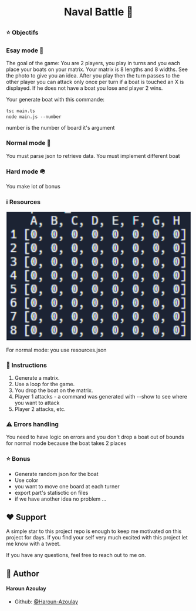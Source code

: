 # <p align="center">Naval Battle 🚢</p>
  


### ⭐ Objectifs

### Esay mode 👶

The goal of the game: You are 2 players, you play in turns and you each place your boats on your matrix. Your matrix is ​​8 lengths and 8 widths. See the photo to give you an idea. After you play then the turn passes to the other player you can attack only once per turn if a boat is touched an X is displayed. If he does not have a boat you lose and player 2 wins.

Your generate boat with this commande: 

```
tsc main.ts
node main.js --number
```

number is the number of board it's argument

### Normal mode 🧑

You must parse json to retrieve data. You must implement different boat

### Hard mode 🪖

You make lot of bonus

### ℹ️ Resources

![Image](https://github.com/Haroun-Azoulay/etna_swimming-pool/blob/main/exam/2-TS_naval-battle/matrice.png)
        
For normal mode: you use resources.json

### 📔 Instructions

1. Generate a matrix.
2. Use a loop for the game.
3. You drop the boat on the matrix.
4. Player 1 attacks - a command was generated with --show to see where you want to attack 
5. Player 2 attacks, etc.


### ⚠️ Errors handling

You need to have logic on errors and you don't drop a boat out of bounds for normal mode because the boat takes 2 places

### ⭐ Bonus

- Generate random json for the boat 
- Use color 
- you want to move one board at each turner
- export part's statisctic on files
- if we have another idea no problem ...


## ❤️ Support  
A simple star to this project repo is enough to keep me motivated on this project for days. If you find your self very much excited with this project let me know with a tweet.

If you have any questions, feel free to reach out to me on.
        
## 🙇 Author
#### Haroun Azoulay

- Github: [@Haroun-Azoulay](https://github.com/Haroun-Azoulay)